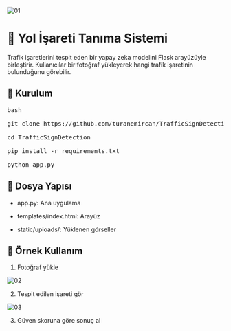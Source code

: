 ![01](https://github.com/user-attachments/assets/25bd7e61-0356-4963-bcfa-2628e085816e)

# 🚦 Yol İşareti Tanıma Sistemi

Trafik işaretlerini tespit eden bir yapay zeka modelini Flask arayüzüyle birleştirir. Kullanıcılar bir fotoğraf yükleyerek hangi trafik işaretinin bulunduğunu görebilir.

## 🔧 Kurulum

<pre>bash 
  
git clone https://github.com/turanemircan/TrafficSignDetection.git 
  
cd TrafficSignDetection 
  
pip install -r requirements.txt 
  
python app.py  </pre>

## 📁 Dosya Yapısı

+ app.py: Ana uygulama

+ templates/index.html: Arayüz

+ static/uploads/: Yüklenen görseller

## 📸 Örnek Kullanım

1. Fotoğraf yükle

![02](https://github.com/user-attachments/assets/fb76babe-be6a-4214-ba3d-792d292b7eee)

2. Tespit edilen işareti gör

![03](https://github.com/user-attachments/assets/3df09078-60fc-4743-bec7-f6f54456d144)

3. Güven skoruna göre sonuç al
